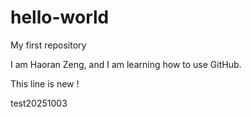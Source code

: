 # hello-world
My first repository

I am Haoran Zeng, and I am learning how to use GitHub.

This line is new !

test20251003
